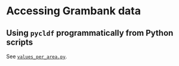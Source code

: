 
# Accessing Grambank data

## Using `pycldf` programmatically from Python scripts

See [`values_per_area.py`](values_per_area.py).
